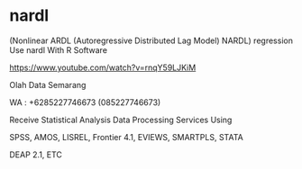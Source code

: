 # nardl
(Nonlinear ARDL (Autoregressive Distributed Lag Model) NARDL) regression Use nardl With R Software

https://www.youtube.com/watch?v=rnqY59LJKiM

Olah Data Semarang

WA : +6285227746673 (085227746673)

Receive Statistical Analysis Data Processing Services Using

SPSS, AMOS, LISREL, Frontier 4.1, EVIEWS, SMARTPLS, STATA

DEAP 2.1, ETC
